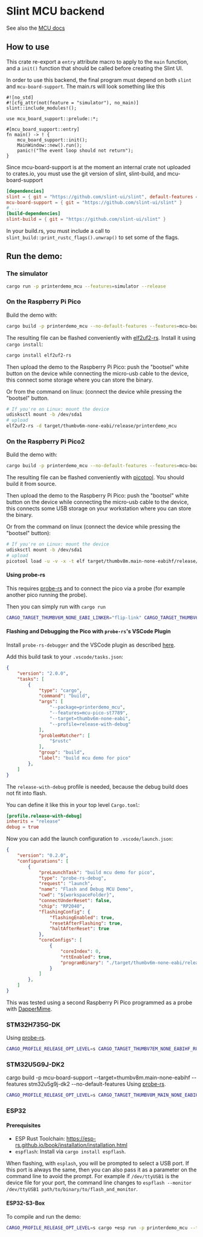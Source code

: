 <!-- Copyright © SixtyFPS GmbH <info@slint.dev> ; SPDX-License-Identifier: MIT -->

# Slint MCU backend

See also the [MCU docs](../../api/rs/slint/mcu.md)

## How to use

This crate re-export a `entry` attribute macro to apply to the `main` function, and a `init()`
function that should be called before creating the Slint UI.

In order to use this backend, the final program must depend on both `slint` and `mcu-board-support`.
The main.rs will look something like this

```rust,ignore
#![no_std]
#![cfg_attr(not(feature = "simulator"), no_main)]
slint::include_modules!();

use mcu_board_support::prelude::*;

#[mcu_board_support::entry]
fn main() -> ! {
    mcu_board_support::init();
    MainWindow::new().run();
    panic!("The event loop should not return");
}
```

Since mcu-board-support is at the moment an internal crate not uploaded to crates.io, you must
use the git version of slint, slint-build, and mcu-board-support

```toml
[dependencies]
slint = { git = "https://github.com/slint-ui/slint", default-features = false }
mcu-board-support = { git = "https://github.com/slint-ui/slint" }
# ...
[build-dependencies]
slint-build = { git = "https://github.com/slint-ui/slint" }
```

In your build.rs, you must include a call to `slint_build::print_rustc_flags().unwrap()` to set some of the flags.

## Run the demo:

### The simulator


```sh
cargo run -p printerdemo_mcu --features=simulator --release
```

### On the Raspberry Pi Pico

Build the demo with:

```sh
cargo build -p printerdemo_mcu --no-default-features --features=mcu-board-support/pico-st7789 --target=thumbv6m-none-eabi --release
```

The resulting file can be flashed conveniently with [elf2uf2-rs](https://github.com/jonil/elf2uf2-rs). Install it using `cargo install`:

```sh
cargo install elf2uf2-rs
```

Then upload the demo to the Raspberry Pi Pico: push the "bootsel" white button on the device while connecting the
micro-usb cable to the device, this connect some storage where you can store the binary.

Or from the command on linux: (connect the device while pressing the "bootsel" button.

```sh
# If you're on Linux: mount the device
udisksctl mount -b /dev/sda1
# upload
elf2uf2-rs -d target/thumbv6m-none-eabi/release/printerdemo_mcu
```

### On the Raspberry Pi Pico2

Build the demo with:

```sh
cargo build -p printerdemo_mcu --no-default-features --features=mcu-board-support/pico2-st7789 --target=thumbv8m.main-none-eabihf --release
```

The resulting file can be flashed conveniently with [picotool](https://github.com/raspberrypi/picotool). You should build it from source.

Then upload the demo to the Raspberry Pi Pico: push the "bootsel" white button on the device while connecting the
micro-usb cable to the device, this connects some USB storage on your workstation where you can store the binary.

Or from the command on linux (connect the device while pressing the "bootsel" button):

```sh
# If you're on Linux: mount the device
udisksctl mount -b /dev/sda1
# upload
picotool load -u -v -x -t elf target/thumbv8m.main-none-eabihf/release/printerdemo_mcu
```

#### Using probe-rs

This requires [probe-rs](https://probe.rs) and to connect the pico via a probe
(for example another pico running the probe).

Then you can simply run with `cargo run`

```sh
CARGO_TARGET_THUMBV6M_NONE_EABI_LINKER="flip-link" CARGO_TARGET_THUMBV6M_NONE_EABI_RUNNER="probe-rs run --chip RP2040" cargo run -p printerdemo_mcu --no-default-features --features=mcu-board-support/pico-st7789 --target=thumbv6m-none-eabi --release
```

#### Flashing and Debugging the Pico with `probe-rs`'s VSCode Plugin

Install `probe-rs-debugger` and the VSCode plugin as described [here](https://probe.rs/docs/tools/vscode/).

Add this build task to your `.vscode/tasks.json`:
```json
{
	"version": "2.0.0",
	"tasks": [
		{
			"type": "cargo",
			"command": "build",
			"args": [
				"--package=printerdemo_mcu",
				"--features=mcu-pico-st7789",
				"--target=thumbv6m-none-eabi",
				"--profile=release-with-debug"
			],
			"problemMatcher": [
				"$rustc"
			],
			"group": "build",
			"label": "build mcu demo for pico"
		},
	]
}
```

The `release-with-debug` profile is needed, because the debug build does not fit into flash.

You can define it like this in your top level `Cargo.toml`:

```toml
[profile.release-with-debug]
inherits = "release"
debug = true
```

Now you can add the launch configuration to `.vscode/launch.json`:

```json
{
    "version": "0.2.0",
    "configurations": [
        {
            "preLaunchTask": "build mcu demo for pico",
            "type": "probe-rs-debug",
            "request": "launch",
            "name": "Flash and Debug MCU Demo",
            "cwd": "${workspaceFolder}",
            "connectUnderReset": false,
            "chip": "RP2040",
            "flashingConfig": {
                "flashingEnabled": true,
                "resetAfterFlashing": true,
                "haltAfterReset": true
            },
            "coreConfigs": [
                {
                    "coreIndex": 0,
                    "rttEnabled": true,
                    "programBinary": "./target/thumbv6m-none-eabi/release-with-debug/printerdemo_mcu"
                }
            ]
        },
    ]
}
```

This was tested using a second Raspberry Pi Pico programmed as a probe with [DapperMime](https://github.com/majbthrd/DapperMime).

### STM32H735G-DK

Using [probe-rs](https://probe.rs).

```sh
CARGO_PROFILE_RELEASE_OPT_LEVEL=s CARGO_TARGET_THUMBV7EM_NONE_EABIHF_RUNNER="probe-rs run --chip STM32H735IGKx" cargo run -p printerdemo_mcu --no-default-features  --features=mcu-board-support/stm32h735g --target=thumbv7em-none-eabihf --release
```

### STM32U5G9J-DK2

 cargo build -p mcu-board-support --target=thumbv8m.main-none-eabihf --features stm32u5g9j-dk2 --no-default-features
Using [probe-rs](https://probe.rs).

```sh
CARGO_PROFILE_RELEASE_OPT_LEVEL=s CARGO_TARGET_THUMBV8M_MAIN_NONE_EABIHF_RUNNER="probe-rs run --chip STM32U5G9ZJTxQ" cargo run -p printerdemo_mcu --no-default-features  --features=mcu-board-support/stm32u5g9j-dk2 --target=thumbv8m.main-none-eabihf --release
```

### ESP32

#### Prerequisites

 * ESP Rust Toolchain: https://esp-rs.github.io/book/installation/installation.html
 * `espflash`: Install via `cargo install espflash`.

When flashing, with `esplash`, you will be prompted to select a USB port. If this port is always the same, then you can also pass it as a parameter on the command line to avoid the prompt. For example if
`/dev/ttyUSB1` is the device file for your port, the command line changes to `espflash --monitor /dev/ttyUSB1 path/to/binary/to/flash_and_monitor`.

#### ESP32-S3-Box

To compile and run the demo:

```sh
CARGO_PROFILE_RELEASE_OPT_LEVEL=s cargo +esp run -p printerdemo_mcu --target xtensa-esp32s3-none-elf --no-default-features --features=mcu-board-support/esp32-s3-box-3 --release --config examples/mcu-board-support/esp32_s3_box_3/cargo-config.toml
```
